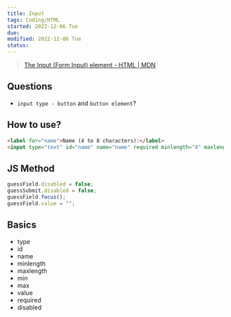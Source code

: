 ```yaml
---
title: Input
tags: Coding/HTML
started: 2022-12-06 Tue
due:
modified: 2022-12-06 Tue
status:
---
```

>[The Input (Form Input) element - HTML | MDN](https://developer.mozilla.org/en-US/docs/Web/HTML/Element/input)
## Questions
- `input type - button` and `button element`?
## How to use?
```html
<label for="name">Name (4 to 8 characters):</label>
<input type="text" id="name" name="name" required minlength="4" maxlength="8" size="10">
```
## JS Method
```js
guessField.disabled = false;
guessSubmit.disabled = false;
guessField.focus();
guessField.value = "";
```
## Basics
- type
- id
- name
- minlength
- maxlength
- min
- max
- value
- required
- disabled